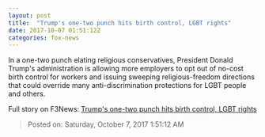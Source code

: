 ```yaml
---
layout: post
title:  "Trump's one-two punch hits birth control, LGBT rights"
date: 2017-10-07 01:51:12Z
categories: fox-news
---
```


In a one-two punch elating religious conservatives, President Donald Trump's administration is allowing more employers to opt out of no-cost birth control for workers and issuing sweeping religious-freedom directions that could override many anti-discrimination protections for LGBT people and others.


Full story on F3News: [Trump's one-two punch hits birth control, LGBT rights](http://www.f3nws.com/n/JstmGJ)

> Posted on: Saturday, October 7, 2017 1:51:12 AM
